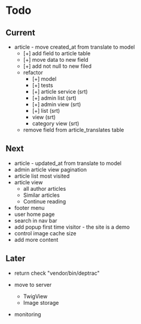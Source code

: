 # Todo

## Current

- article - move created_at from translate to model
  - [+] add field to article table
  - [+] move data to new field
  - [+] add not null to new filed
  - refactor
    - [+] model
    - [+] tests
    - [+] article service (srt)
    - [+] admin list (srt)
    - [+] admin view (srt)
    - [+] list (srt)
    - view (srt)
    - category view (srt)
  - remove field from article_translates table

## Next

- article - updated_at from translate to model
- admin article view pagination
- article list most visited
- article view
  - all author articles
  - Similar articles
  - Continue reading
- footer menu
- user home page
- search in nav bar
- add popup first time visitor - the site is a demo
- control image cache size
- add more content

## Later

- return check "vendor/bin/deptrac"

- move to server
  - TwigView
  - Image storage

- monitoring
